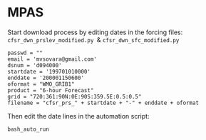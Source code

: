 # MPAS

Start download process by editing dates in the forcing files: 
```cfsr_dwn_prslev_modified.py ```& ```cfsr_dwn_sfc_modified.py```
```
passwd = ""
email = 'mvsovara@gmail.com'
dsnum = 'd094000'
startdate = '199701010000'
enddate = '200001150600'
oformat = "WMO_GRIB1"
product = "6-hour Forecast"
grid = "720:361:90N:0E:90S:359.5E:0.5:0.5"
filename = "cfsr_prs_" + startdate + "-" + enddate + oformat
```

Then edit the date lines in the automation script: 
```
bash_auto_run
```
